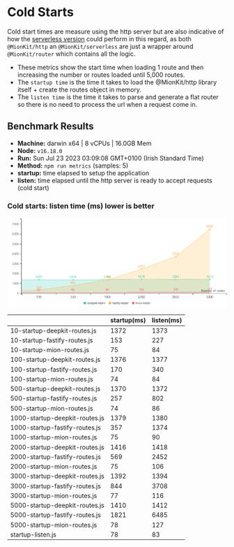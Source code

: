 # Cold Starts

Cold start times are measure using the http server but are also indicative of how the [serverless version](https://github.com/MionKit/mion/tree/master/packages/serverless) could perform in this regard, as both `@MionKit/http` an `@MionKit/serverless` are just a wrapper around `@MionKit/router` which contains all the logic.

- These metrics show the start time when loading 1 route and then increasing the number or routes loaded until 5,000 routes.
- The `startup time` is the time it takes to load the @MionKit/http library itself + create the routes object in memory.
- The `listen time` is the time it takes to parse and generate a flat router so there is no need to process the url when a request come in.

## Benchmark Results
* __Machine:__ darwin x64 | 8 vCPUs | 16.0GB Mem
* __Node:__ `v16.18.0`
* __Run:__ Sun Jul 23 2023 03:09:08 GMT+0100 (Irish Standard Time)
* __Method:__ `npm run metrics` (samples: 5)
* __startup:__ time elapsed to setup the application
* __listen:__ time elapsed until the http server is ready to accept requests (cold start)

### Cold starts:  listen time (ms) lower is better 

![benchmarks](assets/public/charts/cold-starts.png)



  | | startup(ms) | listen(ms) |
  |-| -           | -          |
| 10-startup-deepkit-routes.js | 1372 | 1373 |
| 10-startup-fastify-routes.js | 153 | 227 |
| 10-startup-mion-routes.js | 75 | 84 |
| 100-startup-deepkit-routes.js | 1376 | 1377 |
| 100-startup-fastify-routes.js | 170 | 340 |
| 100-startup-mion-routes.js | 74 | 84 |
| 500-startup-deepkit-routes.js | 1370 | 1372 |
| 500-startup-fastify-routes.js | 257 | 802 |
| 500-startup-mion-routes.js | 74 | 86 |
| 1000-startup-deepkit-routes.js | 1379 | 1380 |
| 1000-startup-fastify-routes.js | 357 | 1374 |
| 1000-startup-mion-routes.js | 75 | 90 |
| 2000-startup-deepkit-routes.js | 1416 | 1418 |
| 2000-startup-fastify-routes.js | 569 | 2452 |
| 2000-startup-mion-routes.js | 75 | 106 |
| 3000-startup-deepkit-routes.js | 1392 | 1394 |
| 3000-startup-fastify-routes.js | 844 | 3708 |
| 3000-startup-mion-routes.js | 77 | 116 |
| 5000-startup-deepkit-routes.js | 1410 | 1412 |
| 5000-startup-fastify-routes.js | 1821 | 6485 |
| 5000-startup-mion-routes.js | 78 | 127 |
| startup-listen.js | 78 | 83 |
